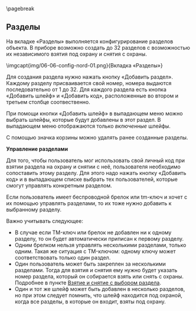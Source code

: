 \pagebreak

## Разделы

На вкладке «Разделы» выполняется конфигурирование разделов объекта.
В приборе возможно создать до 32 разделов с возможностью их независимого взятия под охрану и снятия с охраны.

\imgcapt{img/06-06-config-nord-01.png}{Вкладка «Разделы»}

Для создания раздела нужно нажать кнопку «Добавить раздел». Каждому разделу присваивается свой номер, номера выдаются последовательно от 1 до 32.
Для каждого раздела есть кнопка «Добавить шлейф» и «Добавить код», расположенные во втором и третьем столбце соотвественно.

При помощи кнопки «Добавить шлейф» в выпадающем меню можно выбрать шлейфы, которые будут добавлены в этот раздел. В выпадающем меню отображаются только *включенные* шлейфы.

С помощью значка корзины можно удалять ранее созданные разделы.

**Управление разделами**

Для того, чтобы пользователь мог использовать свой личный код при взятии раздела на охрану и снятии с неё, пользователя необходимо сопоставить этому разделу. Для этого надо нажать кнопку «Добавить код» и в выпадающем списке выбрать тех пользователей, которые смогут управлять конкретным разделом.

Если пользователь имеет беспроводной брелок или tm-ключ и хочет с их помощью управлять разделами, то их тоже нужно добавить к выбранному разделу.

Важно учитывать следующее:

* В случае если TM-ключ или брелок не добавлен ни к одному разделу, то он будет автоматически приписан к первому разделу.
* Одним брелком нельзя управлять несколькими разделами, только одним. Такая же ситуация с TM-ключом: одному ключу может соответствовать только один раздел.
* Один пользователь может быть закреплен за несколькими разделами. Тогда для взятия и снятия ему нужно будет указать номер раздела, который он собирается взять или снять с охраны. Подробнее в пункте [Взятие и снятие с выбором раздела](#control-select-part).
* Один и тот же шлейф может быть добавлен в несколько разделов, но при этом следует помнить, что шлейф находится под охраной, когда все разделы, в которые он входит, взяты под охрану.
